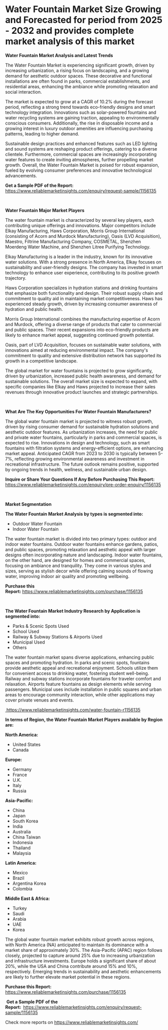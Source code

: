 <p><h1>Water Fountain Market Size Growing and Forecasted for period from 2025 - 2032 and provides complete market analysis of this market</h1></p><p><strong>Water Fountain Market Analysis and Latest Trends</strong></p>
<p><p>The Water Fountain Market is experiencing significant growth, driven by increasing urbanization, a rising focus on landscaping, and a growing demand for aesthetic outdoor spaces. These decorative and functional installations are often found in parks, commercial establishments, and residential areas, enhancing the ambiance while promoting relaxation and social interaction. </p><p>The market is expected to grow at a CAGR of 10.2% during the forecast period, reflecting a strong trend towards eco-friendly designs and smart technology integration. Innovations such as solar-powered fountains and water recycling systems are gaining traction, appealing to environmentally conscious consumers. Additionally, the rise in disposable income and a growing interest in luxury outdoor amenities are influencing purchasing patterns, leading to higher demand.</p><p>Sustainable design practices and enhanced features such as LED lighting and sound systems are reshaping product offerings, catering to a diverse clientele. Furthermore, commercial spaces are increasingly incorporating water features to create inviting atmospheres, further propelling market growth. Overall, the Water Fountain Market is poised for robust expansion, fueled by evolving consumer preferences and innovative technological advancements.</p></p>
<p><strong>Get a Sample PDF of the Report:&nbsp;</strong> <a href="https://www.reliablemarketinsights.com/enquiry/request-sample/1156135?utm_campaign=2112&utm_medium=2&utm_source=Github&utm_content=ia&utm_term=07022025&utm_id=water-fountain">https://www.reliablemarketinsights.com/enquiry/request-sample/1156135</a></p>
<p>&nbsp;</p>
<p><strong>Water Fountain Major Market Players</strong></p>
<p><p>The water fountain market is characterized by several key players, each contributing unique offerings and innovations. Major competitors include Elkay Manufacturing, Haws Corporation, Morris Group International (consisting of Acorn and Murdock Manufacturing), Oasis (LVD Acquisition), Maestro, Filtrine Manufacturing Company, COSMETAL, Shenzhen Moerdeng Water Machine, and Shenzhen Litree Purifying Technology.</p><p>Elkay Manufacturing is a leader in the industry, known for its innovative water solutions. With a strong presence in North America, Elkay focuses on sustainability and user-friendly designs. The company has invested in smart technology to enhance user experience, contributing to its positive growth trajectory.</p><p>Haws Corporation specializes in hydration stations and drinking fountains that emphasize both functionality and design. Their robust supply chain and commitment to quality aid in maintaining market competitiveness. Haws has experienced steady growth, driven by increasing consumer awareness of hydration and public health.</p><p>Morris Group International combines the manufacturing expertise of Acorn and Murdock, offering a diverse range of products that cater to commercial and public spaces. Their recent expansions into eco-friendly products are likely to enhance market appeal, suggesting continued growth potential.</p><p>Oasis, part of LVD Acquisition, focuses on sustainable water solutions, with innovations aimed at reducing environmental impact. The company's commitment to quality and extensive distribution network has supported its growth in a competitive landscape.</p><p>The global market for water fountains is projected to grow significantly, driven by urbanization, increased public health awareness, and demand for sustainable solutions. The overall market size is expected to expand, with specific companies like Elkay and Haws projected to increase their sales revenues through innovative product launches and strategic partnerships.</p></p>
<p>&nbsp;</p>
<p><strong>What Are The Key Opportunities For Water Fountain Manufacturers?</strong></p>
<p><p>The global water fountain market is projected to witness robust growth, driven by rising consumer demand for sustainable hydration solutions and aesthetic outdoor features. As urbanization increases, the need for public and private water fountains, particularly in parks and commercial spaces, is expected to rise. Innovations in design and technology, such as smart fountains with filtration systems and energy-efficient options, are enhancing market appeal. Anticipated CAGR from 2023 to 2030 is typically between 5-7%, reflecting growing environmental awareness and investment in recreational infrastructure. The future outlook remains positive, supported by ongoing trends in health, wellness, and sustainable urban design.</p></p>
<p><strong>Inquire or Share Your Questions If Any Before Purchasing This Report:</strong> <a href="https://www.reliablemarketinsights.com/enquiry/pre-order-enquiry/1156135?utm_campaign=2112&utm_medium=2&utm_source=Github&utm_content=ia&utm_term=07022025&utm_id=water-fountain">https://www.reliablemarketinsights.com/enquiry/pre-order-enquiry/1156135</a></p>
<p>&nbsp;</p>
<p><strong>Market Segmentation</strong></p>
<p><strong>The Water Fountain Market Analysis by types is segmented into:</strong></p>
<p><ul><li>Outdoor Water Fountain</li><li>Indoor Water Fountain</li></ul></p>
<p><p>The water fountain market is divided into two primary types: outdoor and indoor water fountains. Outdoor water fountains enhance gardens, patios, and public spaces, promoting relaxation and aesthetic appeal with larger designs often incorporating nature and landscaping. Indoor water fountains, on the other hand, are designed for homes and commercial spaces, focusing on ambiance and tranquility. They come in various styles and sizes, serving as stylish decor while offering calming sounds of flowing water, improving indoor air quality and promoting wellbeing.</p></p>
<p><strong>Purchase this Report:&nbsp;</strong><a href="https://www.reliablemarketinsights.com/purchase/1156135?utm_campaign=2112&utm_medium=2&utm_source=Github&utm_content=ia&utm_term=07022025&utm_id=water-fountain">https://www.reliablemarketinsights.com/purchase/1156135</a></p>
<p>&nbsp;</p>
<p><strong>The Water Fountain Market Industry Research by Application is segmented into:</strong></p>
<p><ul><li>Parks & Scenic Spots Used</li><li>School Used</li><li>Railway & Subway Stations & Airports Used</li><li>Municipal Used</li><li>Others</li></ul></p>
<p><p>The water fountain market spans diverse applications, enhancing public spaces and promoting hydration. In parks and scenic spots, fountains provide aesthetic appeal and recreational enjoyment. Schools utilize them for convenient access to drinking water, fostering student well-being. Railway and subway stations incorporate fountains for traveler comfort and relaxation. Airports feature fountains as design elements while serving passengers. Municipal uses include installation in public squares and urban areas to encourage community interaction, while other applications may cover private venues and events.</p></p>
<p><a href="https://www.reliablemarketinsights.com/water-fountain-r1156135?utm_campaign=2112&utm_medium=2&utm_source=Github&utm_content=ia&utm_term=07022025&utm_id=water-fountain">&nbsp;https://www.reliablemarketinsights.com/water-fountain-r1156135</a></p>
<p><strong>In terms of Region, the Water Fountain Market Players available by Region are:</strong></p>
<p>
    <p> <strong> North America: </strong>
        <ul>
            <li>United States</li>
            <li>Canada</li>
        </ul>
        </p> 
    <p> <strong> Europe: </strong>
        <ul>
            <li>Germany</li>
            <li>France</li>
            <li>U.K.</li>
            <li>Italy</li>
            <li>Russia</li>
        </ul>
        </p> 
    <p> <strong> Asia-Pacific: </strong>
        <ul>
            <li>China</li>
            <li>Japan</li>
            <li>South Korea</li>
            <li>India</li>
            <li>Australia</li>
            <li>China Taiwan</li>
            <li>Indonesia</li>
            <li>Thailand</li>
            <li>Malaysia</li>
        </ul>
        </p> 
    <p> <strong> Latin America: </strong>
        <ul>
            <li>Mexico</li>
            <li>Brazil</li>
            <li>Argentina Korea</li>
            <li>Colombia</li>
        </ul>
        </p> 
    <p> <strong> Middle East & Africa: </strong>
        <ul>
            <li>Turkey</li>
            <li>Saudi</li>
            <li>Arabia</li>
            <li>UAE</li>
            <li>Korea</li>
        </ul>
    </p>
    </p>
<p><p>The global water fountain market exhibits robust growth across regions, with North America (NA) anticipated to maintain its dominance with a market share of approximately 30%. The Asia-Pacific (APAC) region follows closely, projected to capture around 25% due to increasing urbanization and infrastructure investments. Europe holds a significant share of about 20%, while the USA and China contribute around 15% and 10%, respectively. Emerging trends in sustainability and aesthetic enhancements are likely to further elevate market potential in these regions.</p></p>
<p><strong>Purchase this Report: </strong><a href="https://www.reliablemarketinsights.com/purchase/1156135?utm_campaign=2112&utm_medium=2&utm_source=Github&utm_content=ia&utm_term=07022025&utm_id=water-fountain">https://www.reliablemarketinsights.com/purchase/1156135</a></p>
<p>&nbsp;<strong>Get a Sample PDF of the Report:&nbsp;&nbsp;</strong><a href="https://www.reliablemarketinsights.com/enquiry/request-sample/1156135?utm_campaign=2112&utm_medium=2&utm_source=Github&utm_content=ia&utm_term=07022025&utm_id=water-fountain">https://www.reliablemarketinsights.com/enquiry/request-sample/1156135</a></p>
<p><strong></strong></p>
<p>Check more reports on <a href="https://www.reliablemarketinsights.com/?utm_campaign=2112&utm_medium=2&utm_source=Github&utm_content=ia&utm_term=07022025&utm_id=water-fountain">https://www.reliablemarketinsights.com/</a></p>